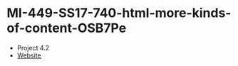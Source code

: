 # MI-449-SS17-740-html-more-kinds-of-content-OSB7Pe
- Project 4.2
- [Website](https://lordcrekit.github.io/MI-449-SS17-740-html-more-kinds-of-content-OSB7Pe/)
